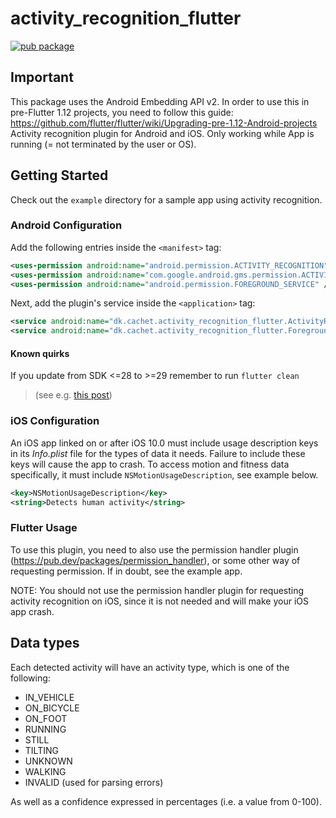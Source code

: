 # activity_recognition_flutter

[![pub package](https://img.shields.io/pub/v/activity_recognition_flutter.svg)](https://pub.dartlang.org/packages/activity_recognition)

## Important
This package uses the Android Embedding API v2. In order to use this in pre-Flutter 1.12 projects, you need to follow this guide: https://github.com/flutter/flutter/wiki/Upgrading-pre-1.12-Android-projects
Activity recognition plugin for Android and iOS. Only working while App is running (= not terminated by the user or OS).

## Getting Started

Check out the `example` directory for a sample app using activity recognition.

### Android Configuration
Add the following entries inside the `<manifest>` tag:
```xml
<uses-permission android:name="android.permission.ACTIVITY_RECOGNITION" />
<uses-permission android:name="com.google.android.gms.permission.ACTIVITY_RECOGNITION" />
<uses-permission android:name="android.permission.FOREGROUND_SERVICE" />
```

Next, add the plugin's service inside the `<application>` tag:
```xml
<service android:name="dk.cachet.activity_recognition_flutter.ActivityRecognizedService" />
<service android:name="dk.cachet.activity_recognition_flutter.ForegroundService" />
```

#### Known quirks
If you update from SDK <=28 to >=29 remember to run `flutter clean` 
> (see e.g. [this post](https://stackoverflow.com/questions/55407939/permission-requests-are-not-propagated-when-launching-with-flutter-but-are-when/57072913))

### iOS Configuration

An iOS app linked on or after iOS 10.0 must include usage description keys in its *Info.plist* file
for the types of data it needs. Failure to include these keys will cause the app to crash.
To access motion and fitness data specifically, it must include `NSMotionUsageDescription`, see example below.

```xml
<key>NSMotionUsageDescription</key>
<string>Detects human activity</string>
```

### Flutter Usage
To use this plugin, you need to also use the permission handler plugin (https://pub.dev/packages/permission_handler), or some other way of requesting permission. If in doubt, see the example app. 

NOTE: You should not use the permission handler plugin for requesting activity recognition on iOS, since it is not needed and will make your iOS app crash.

## Data types
Each detected activity will have an activity type, which is one of the following:
* IN_VEHICLE
* ON_BICYCLE
* ON_FOOT
* RUNNING
* STILL
* TILTING
* UNKNOWN
* WALKING
* INVALID (used for parsing errors)

As well as a confidence expressed in percentages (i.e. a value from 0-100).

